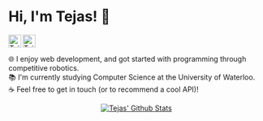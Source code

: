 # Hi, I'm Tejas! 👋

<a href="https://www.linkedin.com/in/twilkhoo/">
  <img align="center" alt="Tejas's Linkedin" width="25px" src="https://raw.githubusercontent.com/peterthehan/peterthehan/master/assets/linkedin.svg" />
</a>
<a href="https://twilkhoo.com/">
  <img align="left" alt="Tejas's Website" width="25px" src="https://commons.wikimedia.org/wiki/File:Globe_icon.svg" />
</a>


🌐 I enjoy web development, and got started with programming through competitive robotics.\
📚 I'm currently studying Computer Science at the University of Waterloo.\
☕ Feel free to get in touch (or to recommend a cool API)!

<p align="center"><a href="https://github.com/anuraghazra/github-readme-stats"><img src="https://github-readme-stats.vercel.app/api?username=twilkhoo&count_private=true&show_icons=true&theme=tokyonight" alt="Tejas' Github Stats"></a></p>
